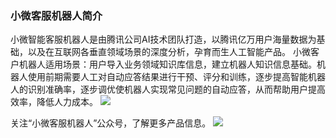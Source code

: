 ### 小微客服机器人简介
小微智能客服机器人是由腾讯公司AI技术团队打造，以腾讯亿万用户海量数据为基础，以及在互联网各垂直领域场景的深度分析，孕育而生人工智能产品。 小微客户机器人适用场景：用户导入业务领域知识库信息，建立机器人知识信息基础。机器人使用前期需要人工对自动应答结果进行干预、评分和训练，逐步提高智能机器人的识别准确率，逐步调优使机器人实现常见问题的自动应答，从而帮助用户提高效率，降低人力成本。
![](//mc.qcloudimg.com/static/img/1d4e13280e1b70c19342263f48510d93/image.png)

关注“小微客服机器人”公众号，了解更多产品信息。
![](https://main.qcloudimg.com/raw/0285bdd408f1d3cd2e58208f6883418f.png)
  
